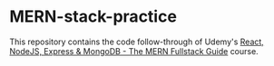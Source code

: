 # MERN-stack-practice

This repository contains the code follow-through of Udemy's [React, NodeJS, Express & MongoDB - The MERN Fullstack Guide](https://www.udemy.com/course/react-nodejs-express-mongodb-the-mern-fullstack-guide/) course.
